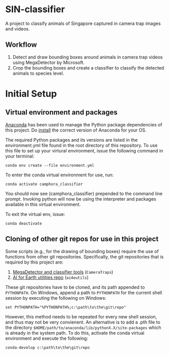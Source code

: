 # SIN-classifier
A project to classify animals of Singapore captured in camera trap images and videos. 

## Workflow 
1) Detect and draw bounding boxes around animals in camera trap videos using MegaDetector by Microsoft. 
2) Crop the bounding boxes and create a classifier to classify the detected animals to species level. 

# Initial Setup
## Virtual environment and packages
[Anaconda](https://docs.conda.io/projects/conda/en/latest/user-guide/tasks/manage-environments.html) has been used to manage the Python package dependencies of this project. Do [install](https://docs.anaconda.com/anaconda/install/index.html) the correct version of Anaconda for your OS. 

The required Python packages and its versions are listed in the environment.yml file found in the root directory of this repository. To use this file to set up your virtural environment, issue the following command in your terminal: 
```
conda env create --file environment.yml
```

To enter the conda virtual environment for use, run:
```
conda activate camphora_classifier
```
You should now see (camphora_classifier) prepended to the command line prompt. Invoking python will now be using the interpreter and packages available in this virtual environment.

To exit the virtual env, issue:
```
conda deactivate
```

## Cloning of other git repos for use in this project
Some scripts (e.g., for the drawing of bounding boxes) require the use of functions from other git repositories. Specifically, the git repositories that is required by this project are:
1) [MegaDetector and classifier tools](https://github.com/microsoft/CameraTraps) (`CameraTraps`)
2) [AI for Earth utilities repo](https://github.com/Microsoft/ai4eutils) (`ai4eutils`)

These git repositories have to be cloned, and its path appended to `PYTHONPATH`. On Windows, append a path to `PYTHONPATH` for the current shell session by executing the following on Windows:
```
set PYTHONPATH="%PYTHONPATH%;c:\path\to\the\git\repo"
```
However, this method needs to be repeated for every new shell session, and thus may not be very convienent. An alternative is to add a .pth file to the directory `$HOME/path/to/anaconda/lib/pythonX.X/site-packages` which is already in the system path. To do this, activate the conda virtual environment and execute the following: 
```
conda-develop c:\path\to\the\git\repo
```

